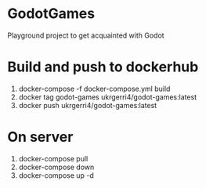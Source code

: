 # GodotGames
Playground project to get acquainted with Godot

# Build and push to dockerhub
1. docker-compose -f docker-compose.yml build
2. docker tag godot-games ukrgerri4/godot-games:latest
3. docker push ukrgerri4/godot-games:latest

# On server
1. docker-compose pull
2. docker-compose down
3. docker-compose up -d